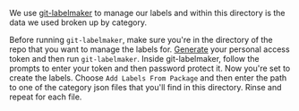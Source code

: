We use [git-labelmaker][git-labelmaker] to manage our labels and within this
directory is the data we used broken up by category.

Before running `git-labelmaker`, make sure you're in the directory of the repo
that you want to manage the labels for. [Generate][generate-access-token] your
personal access token and then run `git-labelmaker`. Inside git-labelmaker,
follow the prompts to enter your token and then password protect it. Now
you're set to create the labels. Choose `Add Labels From Package` and then
enter the path to one of the category json files that you'll find in this
directory. Rinse and repeat for each file.

[git-labelmaker]: https://github.com/himynameisdave/git-labelmaker
[generate-access-token]: https://github.com/settings/tokens
